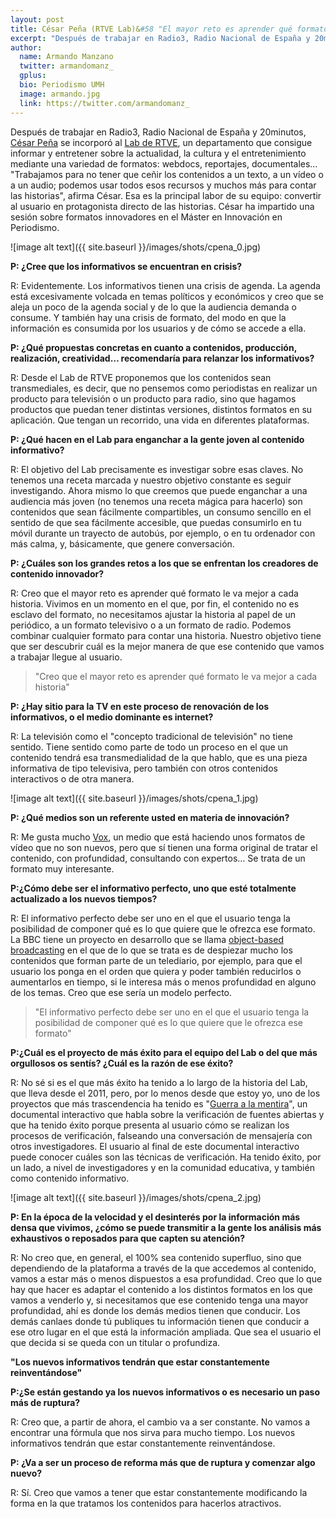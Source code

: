 ```yaml
---
layout: post
title: César Peña (RTVE Lab)&#58 "El mayor reto es aprender qué formato le va mejor a cada historia"
excerpt: "Después de trabajar en Radio3, Radio Nacional de España y 20minutos, César Peña se incorporó al Lab de RTVE, un departamento que consigue informar y entretener sobre la actualidad, la cultura y el entretenimiento mediante una variedad de formatos: webdocs, reportajes, documentales… 'Trabajamos para no tener que ceñir los contenidos a un texto, a un vídeo o a un audio; podemos usar todos esos recursos y muchos más para contar las historias', afirma César. Esa es la principal labor de su equipo: convertir al usuario en protagonista directo de las historias. César ha impartido una sesión sobre formatos innovadores en el Máster en Innovación en Periodismo."
author:
  name: Armando Manzano
  twitter: armandomanz_
  gplus:  
  bio: Periodismo UMH
  image: armando.jpg
  link: https://twitter.com/armandomanz_
---
```

Después de trabajar en Radio3, Radio Nacional de España y 20minutos, [César Peña](https://twitter.com/cesartuit) se incorporó al [Lab de RTVE](http://www.rtve.es/lab/), un departamento que consigue informar y entretener sobre la actualidad, la cultura y el entretenimiento mediante una variedad de formatos: webdocs, reportajes, documentales… "Trabajamos para no tener que ceñir los contenidos a un texto, a un vídeo o a un audio; podemos usar todos esos recursos y muchos más para contar las historias", afirma César. Esa es la principal labor de su equipo: convertir al usuario en protagonista directo de las historias. César ha impartido una sesión sobre formatos innovadores en el Máster en Innovación en Periodismo.

![image alt text]({{ site.baseurl }}/images/shots/cpena_0.jpg)

**P: ¿Cree que los informativos se encuentran en crisis?**

R: Evidentemente. Los informativos tienen una crisis de agenda. La agenda está excesivamente volcada en temas políticos y económicos y creo que se aleja un poco de la agenda social y de lo que la audiencia demanda o consume. Y también hay una crisis de formato, del modo en que la información es consumida por los usuarios y de cómo se accede a ella.

**P: ¿Qué propuestas concretas en cuanto a contenidos, producción, realización, creatividad… recomendaría para relanzar los informativos?**

R: Desde el Lab de RTVE proponemos que los contenidos sean transmediales, es decir, que no pensemos como periodistas en realizar un producto para televisión o un producto para radio, sino que hagamos productos que puedan tener distintas versiones, distintos formatos en su aplicación. Que tengan un recorrido, una vida en diferentes plataformas.

**P: ¿Qué hacen en el Lab para enganchar a la gente joven al contenido informativo?**

R: El objetivo del Lab precisamente es investigar sobre esas claves. No tenemos una receta marcada y nuestro objetivo constante es seguir investigando. Ahora mismo lo que creemos que puede enganchar a una audiencia más joven (no tenemos una receta mágica para hacerlo) son contenidos que sean fácilmente compartibles, un consumo sencillo en el sentido de que sea fácilmente accesible, que puedas consumirlo en tu móvil durante un trayecto de autobús, por ejemplo, o en tu ordenador con más calma, y, básicamente, que genere conversación.

**P: ¿Cuáles son los grandes retos a los que se enfrentan los creadores de contenido innovador?**

R: Creo que el mayor reto es aprender qué formato le va mejor a cada historia.  Vivimos en un momento en el que, por fin, el contenido no es esclavo del formato, no necesitamos ajustar la historia al papel de un periódico, a un formato televisivo o a un formato de radio. Podemos combinar cualquier formato para contar una historia. Nuestro objetivo tiene que ser descubrir cuál es la mejor manera de que ese contenido que vamos a trabajar llegue al usuario.

>"Creo que el mayor reto es aprender qué formato le va mejor a cada historia"

**P: ¿Hay sitio para la TV en este proceso de renovación de los informativos, o el medio dominante es internet?**

R: La televisión como el "concepto tradicional de televisión" no tiene sentido. Tiene sentido como parte de todo un proceso en el que un contenido tendrá esa transmedialidad de la que hablo, que es una pieza informativa de tipo televisiva, pero también con otros contenidos interactivos o de otra manera.

![image alt text]({{ site.baseurl }}/images/shots/cpena_1.jpg)

**P: ¿Qué medios son un referente usted en materia de innovación?**

R: Me gusta mucho [Vox](https://www.vox.com/), un medio que está haciendo unos formatos de vídeo que no son nuevos, pero que sí tienen una forma original de tratar el contenido, con profundidad, consultando con expertos… Se trata de un formato muy interesante.

**P:¿Cómo debe ser el informativo perfecto, uno que esté totalmente actualizado a los nuevos tiempos?**

R: El informativo perfecto debe ser uno en el que el usuario tenga la posibilidad de componer qué es lo que quiere que le ofrezca ese formato. La BBC tiene un proyecto en desarrollo que se llama [object-based broadcasting](https://www.bbc.co.uk/rd/object-based-media) en el que de lo que se trata es de despiezar mucho los contenidos que forman parte de un telediario, por ejemplo, para que el usuario los ponga en el orden que quiera y poder también reducirlos o aumentarlos en tiempo, si le interesa más o menos profundidad en alguno de los temas. Creo que ese sería un modelo perfecto.

>"El informativo perfecto debe ser uno en el que el usuario tenga la posibilidad de componer qué es lo que quiere que le ofrezca ese formato"

**P:¿Cuál es el proyecto de más éxito para el equipo del Lab o del que más orgullosos os sentís? ¿Cuál es la razón de ese éxito?**

R: No sé si es el que más éxito ha tenido a lo largo de la historia del Lab, que lleva desde el 2011, pero, por lo menos desde que estoy yo, uno de los proyectos que más trascendencia ha tenido es "[Guerra a la mentira](https://lab.rtve.es/webdocs/guerra-mentira/es/)", un documental interactivo que habla sobre la verificación de fuentes abiertas y que ha tenido éxito porque presenta al usuario cómo se realizan los procesos de verificación, falseando una conversación de mensajería con otros investigadores. El usuario al final de este documental interactivo puede conocer cuáles son las técnicas de verificación. Ha tenido éxito, por un lado, a nivel de investigadores y en la comunidad educativa, y también como contenido informativo.

![image alt text]({{ site.baseurl }}/images/shots/cpena_2.jpg)

**P: En la época de la velocidad y el desinterés por la información más densa que vivimos, ¿cómo se puede transmitir a la gente los análisis más exhaustivos o reposados para que capten su atención?**

R: No creo que, en general, el 100% sea contenido superfluo, sino que dependiendo de la plataforma a través de la que accedemos al contenido, vamos a estar más o menos dispuestos a esa profundidad. Creo que lo que hay que hacer es adaptar el contenido a los distintos formatos en los que vamos a venderlo y, si necesitamos que ese contenido tenga una mayor profundidad, ahí es donde los demás medios tienen que conducir. Los demás canlaes donde tú publiques tu información tienen que conducir a ese otro lugar en el que está la información ampliada. Que sea el usuario el que decida si se queda con un titular o profundiza.

**"Los nuevos informativos tendrán que estar constantemente reinventándose"**

**P:¿Se están gestando ya los nuevos informativos o es necesario un paso más de ruptura?**

R: Creo que, a partir de ahora, el cambio va a ser constante. No vamos a encontrar una fórmula que nos sirva para mucho tiempo. Los nuevos informativos tendrán que estar constantemente reinventándose.

**P: ¿Va a ser un proceso de reforma más que de ruptura y comenzar algo nuevo?**

R: Sí. Creo que vamos a tener que estar constantemente modificando la forma en la que tratamos los contenidos para hacerlos atractivos.